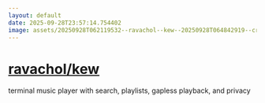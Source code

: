 ```yaml
---
layout: default
date: 2025-09-28T23:57:14.754402
image: assets/20250928T062119532--ravachol--kew--20250928T064842919--cropped.png
---
```


# [ravachol/kew](https://github.com/ravachol/kew)

terminal music player with search, playlists, gapless playback, and privacy
